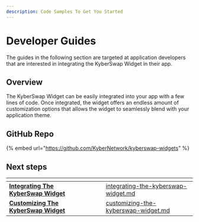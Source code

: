 ```yaml
---
description: Code Samples To Get You Started
---
```


# Developer Guides

The guides in the following section are targeted at application developers that are interested in integrating the KyberSwap Widget in their app.

## Overview

The KyberSwap Widget can be easily integrated into your app with a few lines of code. Once integrated, the widget offers an endless amount of customization options that allows the widget to seamlessly blend with your application theme.

## GitHub Repo

{% embed url="https://github.com/KyberNetwork/kyberswap-widgets" %}

## Next steps

<table data-card-size="large" data-view="cards"><thead><tr><th></th><th data-hidden></th><th data-hidden></th><th data-hidden data-card-target data-type="content-ref"></th></tr></thead><tbody><tr><td><a href="integrating-the-kyberswap-widget.md"><strong>Integrating The KyberSwap Widget</strong></a></td><td></td><td></td><td><a href="integrating-the-kyberswap-widget.md">integrating-the-kyberswap-widget.md</a></td></tr><tr><td><a href="customizing-the-kyberswap-widget.md"><strong>Customizing The KyberSwap Widget</strong></a></td><td></td><td></td><td><a href="customizing-the-kyberswap-widget.md">customizing-the-kyberswap-widget.md</a></td></tr></tbody></table>
